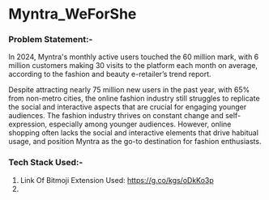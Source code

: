 # Myntra_WeForShe
### Problem Statement:-
In 2024, Myntra's monthly active users touched the 60 million mark, with 6 million customers making 30 visits to the platform each month on average, according to the fashion and beauty e-retailer’s trend report.

Despite attracting nearly 75 million new users in the past year, with 65% from non-metro cities, the online fashion industry still struggles to replicate the social and interactive aspects that are crucial for engaging younger audiences. The fashion industry thrives on constant change and self-expression, especially among younger audiences. However, online shopping often lacks the social and interactive elements that drive habitual usage, and position Myntra as the go-to destination for fashion enthusiasts.

### Tech Stack Used:-

1. Link Of Bitmoji Extension Used: https://g.co/kgs/oDkKo3p
2. 
